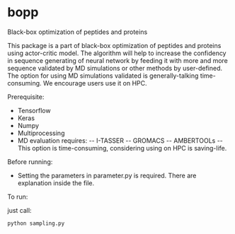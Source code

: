# bopp
Black-box optimization of peptides and proteins

This package is a part of black-box optimization of peptides and proteins using actor-critic model.
The algorithm will help to increase the confidency in sequence generating of neural network by feeding it with more and more sequence validated by MD simulations or other methods by user-defined.
The option for using MD simulations validated is generally-talking time-consuming. We encourage users use it on HPC.

Prerequisite:
- Tensorflow
- Keras
- Numpy
- Multiprocessing
- MD evaluation requires:
-- I-TASSER
-- GROMACS
-- AMBERTOOLs
-- This option is time-consuming, considering using on HPC is saving-life.

Before running:
- Setting the parameters in parameter.py is required. There are explanation inside the file.

To run:

just call: 

`python sampling.py`

